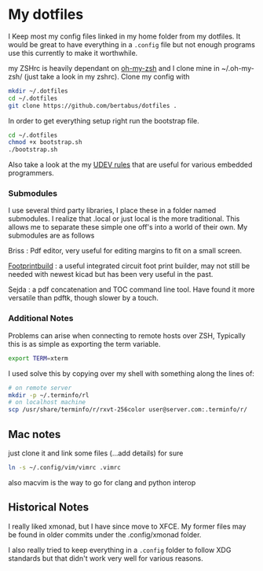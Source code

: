 My dotfiles
===========

I Keep most my config files linked in my home folder from my dotfiles.
It would be great to have everything in a `.config` file but not enough
programs use this currently to make it worthwhile.

my ZSHrc is heavily dependant on [oh-my-zsh](https://github.com/robbyrussell/oh-my-zsh)
and I clone mine in ~/.oh-my-zsh/ (just take a look in my zshrc).
Clone my config with
``` sh
mkdir ~/.dotfiles
cd ~/.dotfiles
git clone https://github.com/bertabus/dotfiles .
```

In order to get everything setup right run the bootstrap file.
``` sh
cd ~/.dotfiles
chmod +x bootstrap.sh
./bootstrap.sh
```

Also take a look at the my [UDEV rules](rules.d/) that are useful for various
embedded programmers.

### Submodules

I use several third party libraries, I place these in a folder named submodules.
I realize that .local or just local is the more traditional. This allows me to separate
these simple one off's into a world of their own. My submodules are as follows

Briss
: Pdf editor, very useful for editing margins to fit on a small screen.

[Footprintbuild](https://cyclerecorder.org/footprintbuilder/)
: a useful integrated circuit foot print builder, may not still be needed with newest kicad but has been very useful in the past.

Sejda
: a pdf concatenation and TOC command line tool. Have found it more versatile than pdftk, though slower by a touch.

### Additional Notes

Problems can arise when connecting to remote hosts over ZSH, Typically this is as
simple as exporting the term variable.
```sh
export TERM=xterm
```

I used solve this by copying over my shell
with something along the lines of:
```sh
# on remote server
mkdir -p ~/.terminfo/rl
# on localhost machine
scp /usr/share/terminfo/r/rxvt-256color user@server.com:.terminfo/r/
```


## Mac notes
just clone it and link some files (...add details)
for sure
```sh
ln -s ~/.config/vim/vimrc .vimrc
```
also macvim is the way to go for clang and python interop

## Historical Notes
I really liked xmonad, but I have since move to XFCE. My former files may be found in
older commits under the .config/xmonad folder.

I also really tried to keep everything in a `.config` folder to follow XDG standards
but that didn't work very well for various reasons.
